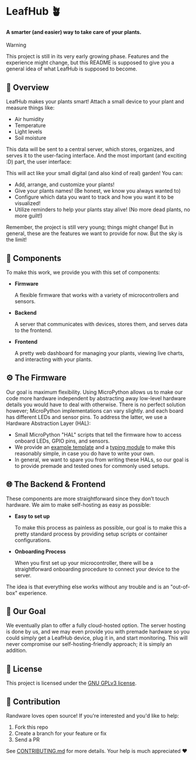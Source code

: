 

# LeafHub 🪴  

#### A smarter (and easier) way to take care of your plants.

> [!WARNING]  
> This project is still in its very early growing phase. Features and the experience might change, but this README is supposed to give you a general idea of what LeafHub is supposed to become.

## 🔎 Overview

LeafHub makes your plants smart! Attach a small device to your plant and measure things like:

- Air humidity  
- Temperature
- Light levels
- Soil moisture

This data will be sent to a central server, which stores, organizes, and serves it to the user-facing interface. 
And the most important (and exciting :D) part, the user interface:

This will act like your small digital (and also kind of real) garden! You can:

- Add, arrange, and customize your plants!
- Give your plants names! (Be honest, we know you always wanted to)
- Configure which data you want to track and how you want it to be visualized!
- Utilize reminders to help your plants stay alive! (No more dead plants, no more guilt!)

Remember, the project is still very young; things might change! But in general, these are the features we want to provide for now. But the sky is the limit!

## 🧩 Components

To make this work, we provide you with this set of components:

- **Firmware**

  A flexible firmware that works with a variety of microcontrollers and sensors.

- **Backend**

  A server that communicates with devices, stores them, and serves data to the frontend.

- **Frontend**

  A pretty web dashboard for managing your plants, viewing live charts, and interacting with your plants.

## ⚙️ The Firmware

Our goal is maximum flexibility. Using MicroPython allows us to make our code more hardware independent by abstracting away
low-level hardware details you would have to deal with otherwise. There is no perfect solution however; MicroPython implementations can vary slightly.
and each board has different LEDs and sensor pins. To address the latter, we use a Hardware Abstraction Layer (HAL):

- Small MicroPython "HAL" scripts that tell the firmware how to access onboard LEDs, GPIO pins, and sensors.
- We provide an [example template](./firmware/hal/template.py) and a [typing module](./firmware/hal/hal.py) to make this reasonably simple, in case you do have to write your own.
- In general, we want to spare you from writing these HALs, so our goal is to provide premade and tested ones for commonly used setups.

## 🌐 The Backend & Frontend

These components are more straightforward since they don’t touch hardware. We aim to make self-hosting as easy as possible:

- **Easy to set up**

  To make this process as painless as possible, our goal is to make this a pretty standard process by providing setup scripts or container configurations.

- **Onboarding Process**

  When you first set up your microcontroller, there will be a straightforward onboarding procedure to connect your device to the server.
  
The idea is that everything else works without any trouble and is an "out-of-box" experience.

## 🏁 Our Goal

We eventually plan to offer a fully cloud-hosted option. The server hosting is done by us, and we may even provide you with premade hardware so you could simply
get a LeafHub device, plug it in, and start monitoring. This will never compromise our self-hosting-friendly approach; it is simply an addition.

## 📄 License

This project is licensed under the [GNU GPLv3 license](https://choosealicense.com/licenses/gpl-3.0/).

## 🤝 Contribution

Randware loves open source! If you're interested and you'd like to help:

1. Fork this repo
2. Create a branch for your feature or fix
3. Send a PR

See [CONTRIBUTING.md](CONTRIBUTING.md) for more details. Your help is much appreciated ❤️
